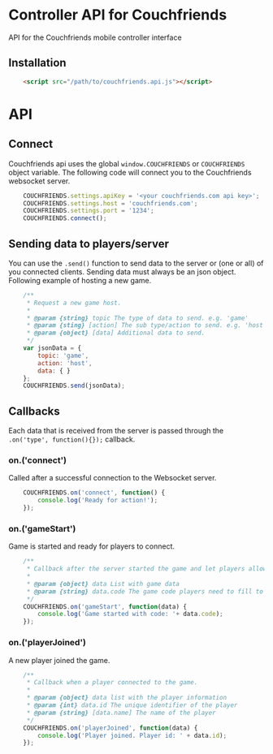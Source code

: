 # Controller API for Couchfriends
API for the Couchfriends mobile controller interface

## Installation

```html
    <script src="/path/to/couchfriends.api.js"></script>
```

# API

## Connect 

Couchfriends api uses the global `window.COUCHFRIENDS` or `COUCHFRIENDS` object variable. The following code will
connect you to the Couchfriends websocket server.

```javascript
    COUCHFRIENDS.settings.apiKey = '<your couchfriends.com api key>';
    COUCHFRIENDS.settings.host = 'couchfriends.com';
    COUCHFRIENDS.settings.port = '1234';
    COUCHFRIENDS.connect();
```

## Sending data to players/server

You can use the `.send()` function to send data to the server or (one or all) of you connected clients.
Sending data must always be an json object. Following example of hosting a new game.

```javascript
    /**
     * Request a new game host.
     *
     * @param {string} topic The type of data to send. e.g. 'game'
     * @param {sting} [action] The sub type/action to send. e.g. 'host'
     * @param {object} [data] Additional data to send.
     */
    var jsonData = {
        topic: 'game',
        action: 'host',
        data: { }
    };
    COUCHFRIENDS.send(jsonData);
```

## Callbacks

Each data that is received from the server is passed through the `.on('type', function(){});` callback.
 
### on.('connect')

Called after a successful connection to the Websocket server.

```javascript
    COUCHFRIENDS.on('connect', function() {
        console.log('Ready for action!');
    });
```

### on.('gameStart')
Game is started and ready for players to connect.

```javascript
    /**
     * Callback after the server started the game and let players allow to join.
     *
     * @param {object} data List with game data
     * @param {string} data.code The game code players need to fill to join this game
     */
    COUCHFRIENDS.on('gameStart', function(data) {
        console.log('Game started with code: '+ data.code);
    });
```

### on.('playerJoined')
A new player joined the game.

```javascript
    /**
     * Callback when a player connected to the game.
     *
     * @param {object} data list with the player information
     * @param {int} data.id The unique identifier of the player
     * @param {string} [data.name] The name of the player
     */
    COUCHFRIENDS.on('playerJoined', function(data) {
        console.log('Player joined. Player id: ' + data.id);
    });
```